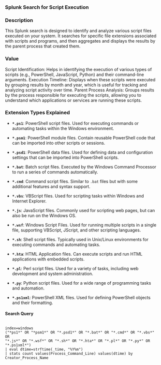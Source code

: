 ### Splunk Search for Script Execution

### Description
This Splunk search is designed to identify and analyze various script files executed on your system. It searches for specific file extensions associated with scripts and programs, and then aggregates and displays the results by the parent process that created them.

### Value
Script Identification: Helps in identifying the execution of various types of scripts (e.g., PowerShell, JavaScript, Python) and their command-line arguments.
Execution Timeline: Displays when these scripts were executed by grouping results by month and year, which is useful for tracking and analyzing script activity over time.
Parent Process Analysis: Groups results by the process responsible for executing the scripts, allowing you to understand which applications or services are running these scripts.


### Extension Types Explained

- **`*.ps1`**: PowerShell script files. Used for executing commands or automating tasks within the Windows environment.

- **`*.psm1`**: PowerShell module files. Contain reusable PowerShell code that can be imported into other scripts or sessions.

- **`*.psd1`**: PowerShell data files. Used for defining data and configuration settings that can be imported into PowerShell scripts.

- **`*.bat`**: Batch script files. Executed by the Windows Command Processor to run a series of commands automatically.

- **`*.cmd`**: Command script files. Similar to `.bat` files but with some additional features and syntax support.

- **`*.vbs`**: VBScript files. Used for scripting tasks within Windows and Internet Explorer.

- **`*.js`**: JavaScript files. Commonly used for scripting web pages, but can also be run on the Windows OS.

- **`*.wsf`**: Windows Script Files. Used for running multiple scripts in a single file, supporting VBScript, JScript, and other scripting languages.

- **`*.sh`**: Shell script files. Typically used in Unix/Linux environments for executing commands and automating tasks.

- **`*.hta`**: HTML Application files. Can execute scripts and run HTML applications with embedded scripts.

- **`*.pl`**: Perl script files. Used for a variety of tasks, including web development and system administration.

- **`*.py`**: Python script files. Used for a wide range of programming tasks and automation.

- **`*.ps1xml`**: PowerShell XML files. Used for defining PowerShell objects and their formatting.


#### Search Query
```spl

index=windows
("*ps1*" OR "*psm1*" OR "*.psd1*" OR "*.bat*" OR "*.cmd*" OR "*.vbs*" OR
"*.js*" OR "*.wsf*" OR "*.sh*" OR "*.hta*" OR "*.pl*" OR "*.py*" OR
"*.ps1xml*")
| eval dtime=strftime(_time, "%Y%m")
| stats count values(Process_Command_Line) values(dtime) by Creator_Process_Name
